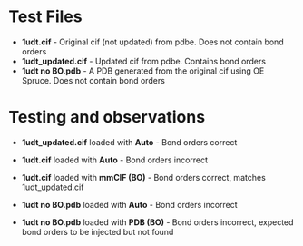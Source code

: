 # Test Files

* **1udt.cif** - Original cif (not updated) from pdbe. Does not contain bond orders
* **1udt_updated.cif** - Updated cif from pdbe. Contains bond orders
* **1udt no BO.pdb** - A PDB generated from the original cif using OE Spruce. Does not contain bond orders

# Testing and observations

* **1udt_updated.cif** loaded with **Auto** - Bond orders correct

* **1udt.cif** loaded with **Auto** - Bond orders incorrect
* **1udt.cif** loaded with **mmCIF (BO)** - Bond orders correct, matches 1udt_updated.cif

* **1udt no BO.pdb** loaded with **Auto** - Bond orders incorrect
* **1udt no BO.pdb** loaded with **PDB (BO)** - Bond orders incorrect, expected bond orders to be injected but not found